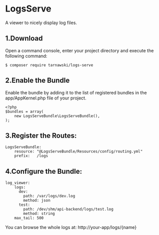 LogsServe
========
A viewer to nicely display log files.

1.Download
-----------

Open a command console, enter your project directory and execute the following command:
```
$ composer require tarnawski/logs-serve
```

2.Enable the Bundle
-------------------
Enable the bundle by adding it to the list of registered bundles in the app/AppKernel.php file of your project.

```
<?php
$bundles = array(
    new LogsServeBundle\LogsServeBundle(),
);
```

3.Register the Routes:
---------------------
```
LogsServeBundle:
    resource: "@LogsServeBundle/Resources/config/routing.yml"
    prefix:   /logs
```

4.Configure the Bundle:
------------------------
```
log_viewer:
    logs:
      dev:
        path: /var/logs/dev.log
        method: json
      test:
        path: /dev/shm/api-backend/logs/test.log
        method: string
    max_tail: 500
```


You can browse the whole logs at: http://your-app/logs/{name}
